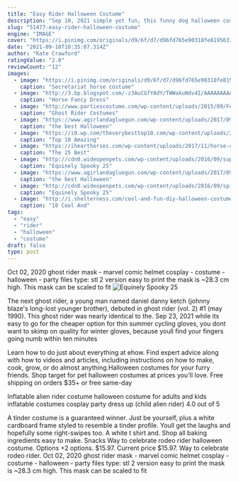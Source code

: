 ```yaml
---
title: "Easy Rider Halloween Costume"
description: "Sep 10, 2021 simple yet fun, this funny dog halloween costume turns your pup into the trusty steed of the terrifying headless horseman. Available in six sizes for all the horse candidates in your"
slug: "51477-easy-rider-halloween-costume"
engine: "IMAGE"
cover: "https://i.pinimg.com/originals/d9/6f/d7/d96fd765e90318fe819563114bb5030d.jpg"
date: "2021-09-18T10:35:07.314Z"
author: "Kate Crawford"
ratingValue: "2.0"
reviewCount: "12"
images:
  - image: "https://i.pinimg.com/originals/d9/6f/d7/d96fd765e90318fe819563114bb5030d.jpg"
    caption: "Secretariat horse costume"
  - image: "http://3.bp.blogspot.com/-z3AuCGfYAdY/TWWakuNdv4I/AAAAAAAAAPo/Qs-hB_T3wqQ/s1600/Push.JPG"
    caption: "Horse Fancy Dress"
  - image: "http://www.partiescostume.com/wp-content/uploads/2015/09/Female-Ghost-Rider-Costume.jpg"
    caption: "Ghost Rider Costumes"
  - image: "https://www.agirlandagluegun.com/wp-content/uploads/2017/09/2ace5e1b1201f214d15a2a8d4e2c01fb.jpg"
    caption: "the best Halloween"
  - image: "https://i0.wp.com/theverybesttop10.com/wp-content/uploads/2015/05/Top-10-Amazing-Horse-and-Rider-Costume-Ideas-4.jpg?fit=706%2C708&ssl=1"
    caption: "Top 10 Amazing"
  - image: "https://ihearthorses.com/wp-content/uploads/2017/11/horse-costumes-1-e1509495895261.jpg"
    caption: "The 25 Best"
  - image: "http://cdn0.wideopenpets.com/wp-content/uploads/2016/09/superman.jpg"
    caption: "Equinely Spooky 25"
  - image: "https://www.agirlandagluegun.com/wp-content/uploads/2017/09/chia-pet-pet-costume-plus-9-more-adorable-diy-halloween-costumes-for-dogs-cats.w1456.jpg"
    caption: "the best Halloween"
  - image: "http://cdn0.wideopenpets.com/wp-content/uploads/2016/09/spider.jpg"
    caption: "Equinely Spooky 25"
  - image: "http://i.shelterness.com/cool-and-fun-diy-halloween-costumes-for-boys-500x750.jpg"
    caption: "10 Cool And"
tags:
  - "easy"
  - "rider"
  - "halloween"
  - "costume"
draft: false
type: post
---
```


Oct 02, 2020 ghost rider mask - marvel comic helmet cosplay - costume - halloween - party files type: stl 2 version easy to print the mask is ~28.3 cm high. This mask can be scaled to fit
![Equinely Spooky 25](http://cdn0.wideopenpets.com/wp-content/uploads/2016/09/superman.jpg "Equinely Spooky 25")

The next ghost rider, a young man named daniel danny ketch (johnny blaze&#39;s long-lost younger brother), debuted in ghost rider (vol. 2) #1 (may 1990). This ghost rider was nearly identical to the. Sep 23, 2021 while its easy to go for the cheaper option for thin summer cycling gloves, you dont want to skimp on quality for winter gloves, because youll find your fingers going numb within ten minutes
<!--inArticleAds-->

<!--galleryOne-->

Learn how to do just about everything at ehow. Find expert advice along with how to videos and articles, including instructions on how to make, cook, grow, or do almost anything.Halloween costumes for your furry friends. Shop target for pet halloween costumes at prices you'll love. Free shipping on orders $35+ or free same-day
<!--inArticleAds-->

<!--galleryTwo-->

Inflatable alien rider costume halloween costume for adults and kids inflatable costumes cosplay party dress up (child alien rider) 4.0 out of 5
<!--galleryThree-->

A tinder costume is a guaranteed winner. Just be yourself, plus a white cardboard frame styled to resemble a tinder profile. Youll get the laughs and hopefully some right-swipes too. A white t shirt and. Shop all baking ingredients easy to make. Snacks  Way to celebrate rodeo rider halloween costume. Options +2 options. $15.97. Current price $15.97. Way to celebrate rodeo rider. Oct 02, 2020 ghost rider mask - marvel comic helmet cosplay - costume - halloween - party files type: stl 2 version easy to print the mask is ~28.3 cm high. This mask can be scaled to fit